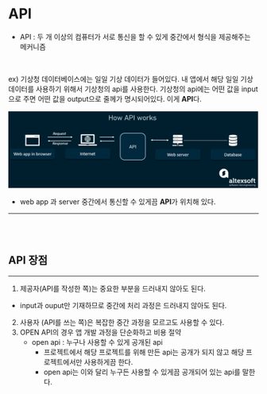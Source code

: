 # API
- API : 두 개 이상의 컴퓨터가 서로 통신을 할 수 있게 중간에서 형식을 제공해주는 메커니즘
<br/>

ex) 기상청 데이터베이스에는 일일 기상 데이터가 들어있다. 내 앱에서 해당 일일 기상 데이터를 사용하기 위해서 기상청의 api를 사용한다. 기상청의 api에는 어떤 값을 input으로 주면 어떤 값을 output으로 줄께가 명시되어있다. 이게 **API**다.

![](./../../assets/api_그림.png)
- web app 과 server 중간에서 통신할 수 있게끔 **API**가 위치해 있다.
___
<br/>
<br/>

## API 장점
___
1. 제공자(API를 작성한 쪽)는 중요한 부분을 드러내지 않아도 된다.
  - input과 ouput만 기재하므로 중간에 처리 과정은 드러내지 않아도 된다.
2. 사용자 (API를 쓰는 쪽)은 복잡한 중간 과정을 모르고도 사용할 수 있다.
3. OPEN API의 경우 앱 개발 과정을 단순화하고 비용 절약
    - open api : 누구나 사용할 수 있게 공개된 api
      - 프로젝트에서 해당 프로젝트를 위해 만든 api는 공개가 되지 않고 해당 프로젝트에서만 사용하게끔 한다.
      - open api는 이와 달리 누구든 사용할 수 있게끔 공개되어 있는 api를 말한다.
